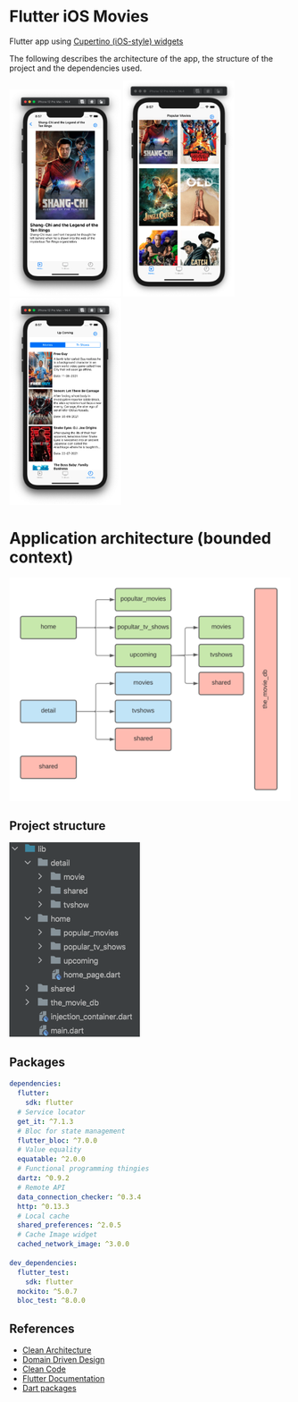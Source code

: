 # Flutter iOS Movies

Flutter app using [Cupertino (iOS-style) widgets](https://flutter.dev/docs/development/ui/widgets/cupertino)

The following describes the architecture of the app, the structure of the project and the dependencies used.

<p align="left">

  <img src="https://github.com/santimattius/flutter_ios_movies/blob/master/art/art_02.png?raw=true" alt="Project packages" width="200"/>
  <img src="https://github.com/santimattius/flutter_ios_movies/blob/master/art/art_01.png?raw=true" alt="Project packages" width="200"/>
  <img src="https://github.com/santimattius/flutter_ios_movies/blob/master/art/art_03.png?raw=true" alt="Project packages" width="200"/>
</p>

# Application architecture (bounded context)

<p align="left">
  <img src="https://github.com/santimattius/flutter_ios_movies/blob/master/art/bounded_context.png?raw=true" alt="Project packages"/>
</p>

## Project structure

<p align="left">
  <img src="https://github.com/santimattius/flutter_ios_movies/blob/master/art/packages.png?raw=true" alt="Project packages"/>
</p>

## Packages
```yaml
dependencies:
  flutter:
    sdk: flutter
  # Service locator
  get_it: ^7.1.3
  # Bloc for state management
  flutter_bloc: ^7.0.0
  # Value equality
  equatable: ^2.0.0
  # Functional programming thingies
  dartz: ^0.9.2
  # Remote API
  data_connection_checker: ^0.3.4
  http: ^0.13.3
  # Local cache
  shared_preferences: ^2.0.5
  # Cache Image widget
  cached_network_image: ^3.0.0

dev_dependencies:
  flutter_test:
    sdk: flutter
  mockito: ^5.0.7
  bloc_test: ^8.0.0
```
## References

- [Clean Architecture](https://blog.cleancoder.com/uncle-bob/2012/08/13/the-clean-architecture.html)
- [Domain Driven Design](https://martinfowler.com/bliki/DomainDrivenDesign.html)
- [Clean Code](https://blog.cleancoder.com/)
- [Flutter Documentation](https://flutter.dev/docs)
- [Dart packages](https://pub.dev/)
